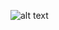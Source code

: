 ![alt text]([http://url/to/img.png](https://techatronic.com/wp-content/uploads/2022/12/Screenshot-2024-01-15-at-9.15.22-AM-2048x1418.png))
